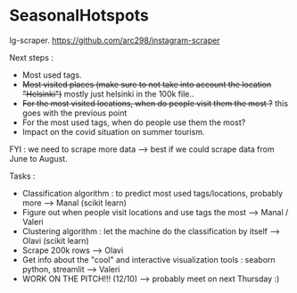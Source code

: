 # SeasonalHotspots

Ig-scraper.
https://github.com/arc298/instagram-scraper

Next steps : 

- Most used tags.
- ~~Most visited places (make sure to not take into account the location "Helsinki")~~ mostly just helsinki in the 100k file..
- ~~For the most visited locations, when do people visit them the most ?~~ this goes with the previous point
- For the most used tags, when do people use them the most?
- Impact on the covid situation on summer tourism.

FYI : we need to scrape more data --> best if we could scrape data from June to August.

Tasks :

- Classification algorithm : to predict most used tags/locations, probably more --> Manal (scikit learn)
- Figure out when people visit locations and use tags the most --> Manal / Valeri 
- Clustering algorithm : let the machine do the classification by itself --> Olavi (scikit learn)
- Scrape 200k rows --> Olavi 
- Get info about the "cool" and interactive visualization tools : seaborn python, streamlit --> Valeri 
- WORK ON THE PITCH!!! (12/10) --> probably meet on next Thursday :)
